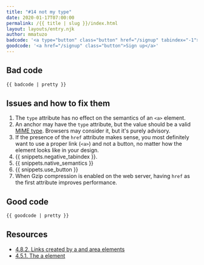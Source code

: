 ```yaml
---
title: "#14 not my type"
date: 2020-01-17T07:00:00
permalink: /{{ title | slug }}/index.html
layout: layouts/entry.njk
author: mmatuzo
badcode: '<a type="button" class="button" href="/signup" tabindex="-1">Sign up</a>'
goodcode: '<a href="/signup" class="button">Sign up</a>'
---
```

<div class="section bad">

## Bad code

```html
{{ badcode | pretty }}
```
</div>

<div class="section">

## Issues and how to fix them

1. The `type` attribute has no effect on the semantics of an `<a>` element.
1. An anchor may have the `type` attribute, but the value should be a valid [MIME type](https://developer.mozilla.org/en-US/docs/Web/HTTP/Basics_of_HTTP/MIME_types/Complete_list_of_MIME_types). Browsers may consider it, but it's purely advisory.
1. If the presence of the `href` attribute makes sense, you most definitely want to use a proper link (`<a>`) and not a button, no matter how the element looks like in your design.
1. {{ snippets.negative_tabindex }}.
1. {{ snippets.native_semantics }}
1. {{ snippets.use_button }}
1. When Gzip compression is enabled on the web server, having `href` as the first attribute improves performance.
</div>

<div class="section">

## Good code

```html
{{ goodcode | pretty }}
```
</div>

<div class="section">

## Resources

* [4.8.2. Links created by a and area elements](https://www.w3.org/TR/html52/links.html#links)
* [4.5.1. The a element](https://www.w3.org/TR/html52/textlevel-semantics.html#the-a-element)

</div>
